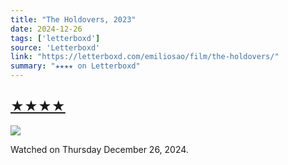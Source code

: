 ```yaml
---
title: "The Holdovers, 2023"
date: 2024-12-26
tags: ['letterboxd']
source: 'Letterboxd'
link: "https://letterboxd.com/emiliosao/film/the-holdovers/"
summary: "★★★★ on Letterboxd"
---
```


## [★★★★](https://letterboxd.com/emiliosao/film/the-holdovers/)  

<p><img src="https://a.ltrbxd.com/resized/film-poster/7/5/5/5/6/4/755564-the-holdovers-0-600-0-900-crop.jpg?v=99bbdd8955" /></p> <p>Watched on Thursday December 26, 2024.</p>